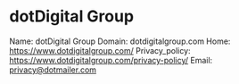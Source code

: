 
# dotDigital Group

Name: dotDigital Group
Domain: dotdigitalgroup.com
Home: https://www.dotdigitalgroup.com/
Privacy_policy: https://www.dotdigitalgroup.com/privacy-policy/
Email: privacy@dotmailer.com
